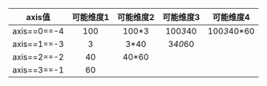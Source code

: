 |   axis值    | 可能维度1 | 可能维度2 | 可能维度3 |  可能维度4  |
| :---------: | :-------: | :-------: | :-------: | :---------: |
| axis==0==-4 |    100    |   100*3   | 100*3*40  | 100*3*40*60 |
| axis==1==-3 |     3     |   3*40    |  3*40*60  |             |
| axis==2==-2 |    40     |   40*60   |           |             |
| axis==3==-1 |    60     |           |           |             |
